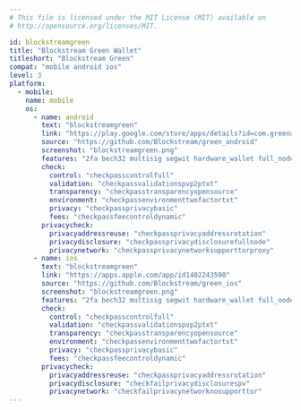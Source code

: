 ```yaml
---
# This file is licensed under the MIT License (MIT) available on
# http://opensource.org/licenses/MIT.

id: blockstreamgreen
title: "Blockstream Green Wallet"
titleshort: "Blockstream Green"
compat: "mobile android ios"
level: 3
platform:
  - mobile:
    name: mobile
    os:
      - name: android
        text: "blockstreamgreen"
        link: "https://play.google.com/store/apps/details?id=com.greenaddress.greenbits_android_wallet"
        source: "https://github.com/Blockstream/green_android"
        screenshot: "blockstreamgreen.png"
        features: "2fa bech32 multisig segwit hardware_wallet full_node"
        check:
          control: "checkpasscontrolfull"
          validation: "checkpassvalidationspvp2ptxt"
          transparency: "checkpasstransparencyopensource"
          environment: "checkpassenvironmenttwofactortxt"
          privacy: "checkpassprivacybasic"
          fees: "checkpassfeecontroldynamic"
        privacycheck:
          privacyaddressreuse: "checkpassprivacyaddressrotation"
          privacydisclosure: "checkpassprivacydisclosurefullnode"
          privacynetwork: "checkpassprivacynetworksupporttorproxy"
      - name: ios
        text: "blockstreamgreen"
        link: "https://apps.apple.com/app/id1402243590"
        source: "https://github.com/Blockstream/green_ios"
        screenshot: "blockstreamgreen.png"
        features: "2fa bech32 multisig segwit hardware_wallet full_node"
        check:
          control: "checkpasscontrolfull"
          validation: "checkpassvalidationspvp2ptxt"
          transparency: "checkpasstransparencyopensource"
          environment: "checkpassenvironmenttwofactortxt"
          privacy: "checkpassprivacybasic"
          fees: "checkpassfeecontroldynamic"
        privacycheck:
          privacyaddressreuse: "checkpassprivacyaddressrotation"
          privacydisclosure: "checkfailprivacydisclosurespv"
          privacynetwork: "checkfailprivacynetworknosupporttor"
---
```

